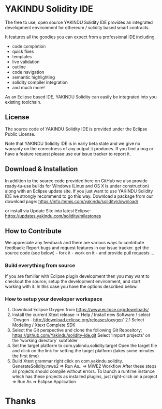 # YAKINDU Solidity IDE

The free to use, open source YAKINDU Solidity IDE provides an integrated development environment for ethereum / solidity based smart contracts. 

It features all the goodies you can expect from a professional IDE including.
 * code completion
 * quick fixes
 * templates
 * live validation
 * outline
 * code navigation
 * semantic highlighting
 * solidity compiler integration
 * and much more!

As an Eclipse based IDE, YAKINDU Solidity can easily be integrated into you existing toolchain.   


## License
The source code of YAKINDU Solidity IDE is provided under the Eclipse Public License.

Note that YAKINDU Solidity IDE is in early beta state and we give no warranty on the correctness of any output it produces. If you find a bug or have a feature request please use our issue tracker to report it. 

## Download & Installation
In addition to the source code provided here on GitHub we also provide ready-tu-use builds for Windows (Linux and OS X is under construction) along with an Eclipse update site. If you just want to use YAKINDU Solidity IDE we strongly recommend to go this way.
Download a package from our download page:
https://info.itemis.com/yakindu/solidity/download/

or install via Update Site into latest Eclipse:
https://updates.yakindu.com/solidity/milestones

## How to Contribute
We appreciate any feedback and there are various ways to contribute feedback:
Report bugs and request features in our issue tracker.
get the source code (see below) - fork it - work on it - and provide pull requests ...

### Build everything from source
If you are familiar with Eclipse plugin development then you may want to checkout the source, setup the development environment, and start working with it. In this case you have the options described below.

### How to setup your developer workspace
1. Download Eclipse Oxygen from https://www.eclipse.org/downloads/
2. Install the current Xtext release -> Help / Install new Software / select 'Oxygen - http://download.eclipse.org/releases/oxygen' 2.1 Select Modeling / Xtext Complete SDK
3. Select the Git perspective and clone the following Git Repository: https://github.com/Yakindu/solidity-ide.git Select 'Import projects' on the 'working directory' subfolder
4. Set the target platform to com.yakindu.solidity.target Open the target file and click on the link for setting the target platform (takes some minutes the first time)
5. Build Xtext grammar right click on com.yakindu.solidity. GenerateSolidity.mwe2 => Run As.. => MWE2 Workflow
After these steps all projects should compile without errors. To launch a runtime instance which has these projects as installed plugins, just right-click on a project => Run As => Eclipse Application

# Thanks
